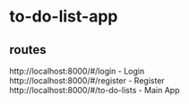 # to-do-list-app

## routes

http://localhost:8000/#/login - Login  
http://localhost:8000/#/register - Register  
http://localhost:8000/#/to-do-lists - Main App  